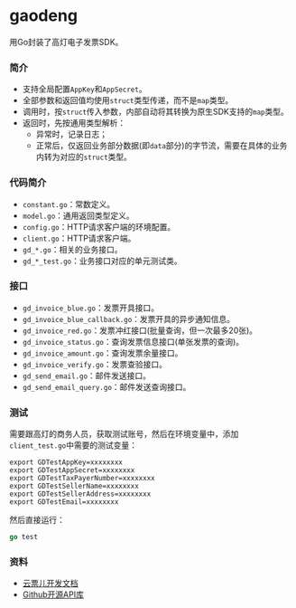 # gaodeng

用Go封装了高灯电子发票SDK。

### 简介

* 支持全局配置`AppKey`和`AppSecret`。
* 全部参数和返回值均使用`struct`类型传递，而不是`map`类型。
* 调用时，按`struct`传入参数，内部自动将其转换为原生SDK支持的`map`类型。
* 返回时，先按通用类型解析：
  * 异常时，记录日志；
  * 正常后，仅返回业务部分数据(即`data`部分)的字节流，需要在具体的业务内转为对应的`struct`类型。

### 代码简介

* `constant.go`：常数定义。
* `model.go`：通用返回类型定义。
* `config.go`：HTTP请求客户端的环境配置。
* `client.go`：HTTP请求客户端。
* `gd_*.go`：相关的业务接口。
* `gd_*_test.go`：业务接口对应的单元测试类。

### 接口

* `gd_invoice_blue.go`：发票开具接口。
* `gd_invoice_blue_callback.go`：发票开具的异步通知信息。
* `gd_invoice_red.go`：发票冲红接口(批量查询，但一次最多20张)。
* `gd_invoice_status.go`：查询发票信息接口(单张发票的查询)。
* `gd_invoice_amount.go`：查询发票余量接口。
* `gd_invoice_verify.go`：发票查验接口。
* `gd_send_email.go`：邮件发送接口。
* `gd_send_email_query.go`：邮件发送查询接口。

### 测试

需要跟高灯的商务人员，获取测试账号，然后在环境变量中，添加`client_test.go`中需要的测试变量：

```shell
export GDTestAppKey=xxxxxxxx
export GDTestAppSecret=xxxxxxxx
export GDTestTaxPayerNumber=xxxxxxxx
export GDTestSellerName=xxxxxxxx
export GDTestSellerAddress=xxxxxxxx
export GDTestEmail=xxxxxxxx
```

然后直接运行：

```go
go test
```

### 资料

* [云票儿开发文档](http://developer-doc.fapiaoer.cn/)
* [Github开源API库](https://github.com/golden-corp/openplatform-sdk-go)
